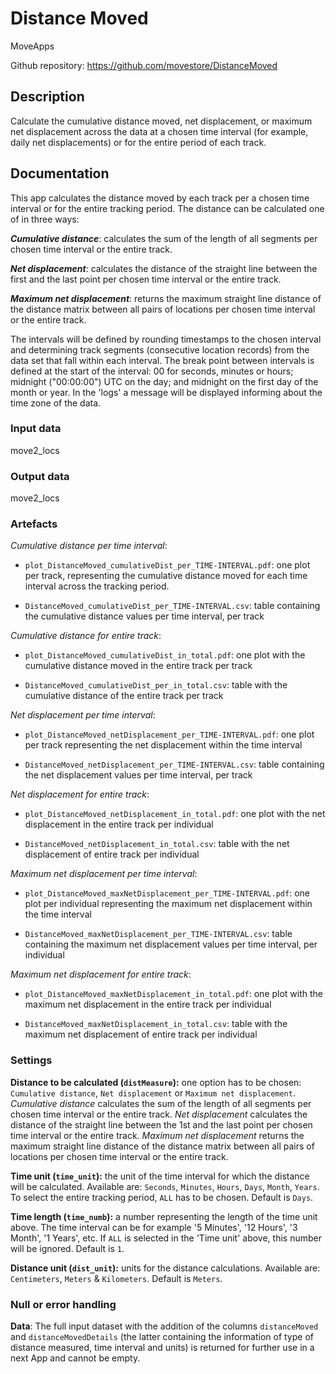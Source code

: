 # Distance Moved

MoveApps

Github repository: <https://github.com/movestore/DistanceMoved>

## Description

Calculate the cumulative distance moved, net displacement, or maximum net displacement across the data at a chosen time interval (for example, daily net displacements) or for the entire period of each track.

## Documentation

This app calculates the distance moved by each track per a chosen time interval or for the entire tracking period. The distance can be calculated one of in three ways:

***Cumulative distance***: calculates the sum of the length of all segments per chosen time interval or the entire track.

***Net displacement***: calculates the distance of the straight line between the first and the last point per chosen time interval or the entire track.

***Maximum net displacement***: returns the maximum straight line distance of the distance matrix between all pairs of locations per chosen time interval or the entire track.

The intervals will be defined by rounding timestamps to the chosen interval and determining track segments (consecutive location records) from the data set that fall within each interval. The break point between intervals is defined at the start of the interval: 00 for seconds, minutes or hours; midnight ("00:00:00") UTC on the day; and midnight on the first day of the month or year. In the 'logs' a message will be displayed informing about the time zone of the data.

### Input data

move2_locs

### Output data

move2_locs

### Artefacts

*Cumulative distance per time interval*:

-   `plot_DistanceMoved_cumulativeDist_per_TIME-INTERVAL.pdf`: one plot per track, representing the cumulative distance moved for each time interval across the tracking period.

-   `DistanceMoved_cumulativeDist_per_TIME-INTERVAL.csv`: table containing the cumulative distance values per time interval, per track

*Cumulative distance for entire track*:

-   `plot_DistanceMoved_cumulativeDist_in_total.pdf`: one plot with the cumulative distance moved in the entire track per track

-   `DistanceMoved_cumulativeDist_per_in_total.csv`: table with the cumulative distance of the entire track per track

*Net displacement per time interval*:

-   `plot_DistanceMoved_netDisplacement_per_TIME-INTERVAL.pdf`: one plot per track representing the net displacement within the time interval

-   `DistanceMoved_netDisplacement_per_TIME-INTERVAL.csv`: table containing the net displacement values per time interval, per track

*Net displacement for entire track*:

-   `plot_DistanceMoved_netDisplacement_in_total.pdf`: one plot with the net displacement in the entire track per individual

-   `DistanceMoved_netDisplacement_in_total.csv`: table with the net displacement of entire track per individual

*Maximum net displacement per time interval*:

-   `plot_DistanceMoved_maxNetDisplacement_per_TIME-INTERVAL.pdf`: one plot per individual representing the maximum net displacement within the time interval

-   `DistanceMoved_maxNetDisplacement_per_TIME-INTERVAL.csv`: table containing the maximum net displacement values per time interval, per individual

*Maximum net displacement for entire track*:

-   `plot_DistanceMoved_maxNetDisplacement_in_total.pdf`: one plot with the maximum net displacement in the entire track per individual

-   `DistanceMoved_maxNetDisplacement_in_total.csv`: table with the maximum net displacement of entire track per individual

### Settings

**Distance to be calculated (`distMeasure`):** one option has to be chosen: `Cumulative distance`, `Net displacement` or `Maximum net displacement`. *Cumulative distance* calculates the sum of the length of all segments per chosen time interval or the entire track. *Net displacement* calculates the distance of the straight line between the 1st and the last point per chosen time interval or the entire track. *Maximum net displacement* returns the maximum straight line distance of the distance matrix between all pairs of locations per chosen time interval or the entire track.

**Time unit (`time_unit`):** the unit of the time interval for which the distance will be calculated. Available are: `Seconds`, `Minutes`, `Hours`, `Days`, `Month`, `Years`. To select the entire tracking period, `ALL` has to be chosen. Default is `Days`.

**Time length (`time_numb`):** a number representing the length of the time unit above. The time interval can be for example '5 Minutes', '12 Hours', '3 Month', '1 Years', etc. If `ALL` is selected in the 'Time unit' above, this number will be ignored. Default is `1`.

**Distance unit (`dist_unit`):** units for the distance calculations. Available are: `Centimeters`, `Meters` & `Kilometers`. Default is `Meters`.

### Null or error handling

**Data**: The full input dataset with the addition of the columns `distanceMoved` and `distanceMovedDetails` (the latter containing the information of type of distance measured, time interval and units) is returned for further use in a next App and cannot be empty.
